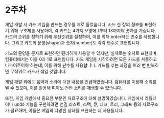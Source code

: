 # 2주차

게임 개발 시 카드 게임을 만드는 경우를 예로 들었습니다. 카드 한 장의 정보를 표현하기 위해 구조체를 사용하며, 각 카드는 4가지 모양에 1부터 13까지의 숫자를 가집니다. 카드의 순위를 정하기 위해 우선순위를 설정하며, 이를 위해 order라는 변수를 사용합니다. 그리고 카드의 문양(shape)과 숫자(number)도 각각 변수로 표현합니다.

카드의 문양을 문자로 표현하면 편리하게 사용할 수 있지만, 실제로는 숫자로 표현되며, 컴퓨터에서는 이를 0과 1로 표현합니다. 카드 게임을 시작하려면 모든 카드를 셔플하고 나누어주어야 하는데, 이를 위해 난수를 사용합니다. 카드를 섞는 과정을 여러 번 반복하면 무작위로 카드가 섞일 것입니다.

게임 개발 외에도 음악과 소리에 대한 내용을 언급하였습니다. 컴퓨터를 이용해 소리를 낼 수 있으며, 이를 활용해 피아노 건반 소리를 재생할 수 있습니다.

또한, 게임 개발에서 중요한 부분인 자료구조에 대해 설명하였습니다. 게임에서 리플레이나 undo 기능을 구현하려면 연결 리스트, 스택, 큐, 데크, 트리, 그래프 등의 자료구조가 필요하며, 이들은 게임의 다양한 상태를 표현하는 데 사용됩니다.
